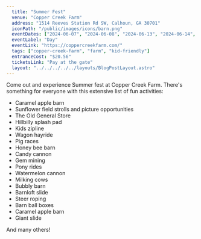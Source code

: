 ```yaml
---
  title: "Summer Fest"
  venue: "Copper Creek Farm"
  address: "1514 Reeves Station Rd SW, Calhoun, GA 30701"
  iconPath: "/public/images/icons/barn.png"
  eventDates: ["2024-06-07", "2024-06-08", "2024-06-13", "2024-06-14", "2024-06-15", "2024-06-20", "2024-06-21", "2024-06-22", "2024-06-27", "2024-06-28", "2024-06-29", "2024-07-04", "2024-07-05", "2024-07-06", "2024-07-11", "2024-07-12", "2024-07-13", "2024-07-18", "2024-07-19", "2024-07-20", "2024-07-25", "2024-07-26", "2024-07-27"]
  eventLabel: "Day"
  eventLink: "https://coppercreekfarm.com/"
  tags: ["copper-creek-farm", "farm", "kid-friendly"]
  entranceCost: "$20.56"
  ticketsLink: "Pay at the gate"
  layout: "../../../../../layouts/BlogPostLayout.astro"
---
```


Come out and experience Summer fest at Copper Creek Farm. There's something for everyone with this extensive list of fun activities:

- Caramel apple barn
- Sunflower field strolls and picture opportunities
- The Old General Store
- Hillbilly splash pad
- Kids zipline
- Wagon hayride
- Pig races
- Honey bee barn
- Candy cannon
- Gem mining
- Pony rides
- Watermelon cannon
- Milking cows
- Bubbly barn
- Barnloft slide
- Steer roping
- Barn ball boxes
- Caramel apple barn
- Giant slide 

And many others!
